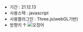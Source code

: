 <!-- # Click 👉 <a href="https://awesomeyelim.github.io/Squidgame_clone/">Squidgame</a> -->
- 기간 : 21.12.13
- 사용스택 : javascript
- 사용플러그인 : Three.js(webGL기반)
- 방향키 ↑ 
![오징어](https://user-images.githubusercontent.com/93499143/147043502-1f6ef8c2-faab-43c7-a4d9-2d4d7251c4b9.png)
